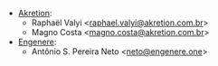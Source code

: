 - [Akretion](https://akretion.com/pt-BR):
  - Raphaël Valyi \<<raphael.valyi@akretion.com.br>\>
  - Magno Costa \<<magno.costa@akretion.com.br>\>
- [Engenere](https://engenere.one):
  - Antônio S. Pereira Neto \<<neto@engenere.one>\>
